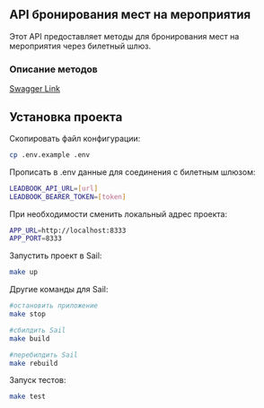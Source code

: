 ## API бронирования мест на мероприятия

Этот API предоставляет методы для бронирования мест на мероприятия через билетный шлюз.

### Описание методов

[Swagger Link](https://app.swaggerhub.com/apis-docs/efimova.se/test.svkdigital/1.0.0)

## Установка проекта

Скопировать файл конфигурации:
```bash
cp .env.example .env
```
Прописать в .env данные для соединения с билетным шлюзом:
```bash
LEADBOOK_API_URL=[url]
LEADBOOK_BEARER_TOKEN=[token]
```

При необходимости сменить локальный адрес проекта:
```bash
APP_URL=http://localhost:8333
APP_PORT=8333
```

Запустить проект в Sail:
```bash
make up
```

Другие команды для Sail:
```bash
#остановить приложение
make stop

#сбилдить Sail
make build

#перебилдить Sail
make rebuild
```

Запуск тестов:
```bash
make test
```



